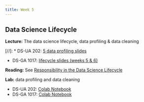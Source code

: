 ```yaml
---
title: Week 5
---
```


## Data Science Lifecycle

**Lecture:** The data science lifecycle, data profiling & data cleaning

[//]: * DS-UA 202: [5 data profiling slides](../../../assets/5_Profiling.pdf)
*  DS-GA 1017: [lifecycle slides (weeks 5 & 6)](../../../assets/5_6_Lifecycle_1017.pdf)

**Reading:** See [Responsibility in the Data Science Lifecycle](../../../assets/lifecycle_reader.pdf)

**Lab:** data profiling and data cleaning

* DS-UA 202: [Colab Notebook](https://colab.research.google.com/drive/1bvtlPXAymWJ3AZAEdKVILvUfArvYgzqi?usp=sharing)
* DS-GA 1017: [Colab Notebook](https://colab.research.google.com/drive/1NoAPkOyURj_UWJoW_RIEROOzq0Tj0OPz?usp=sharing)
